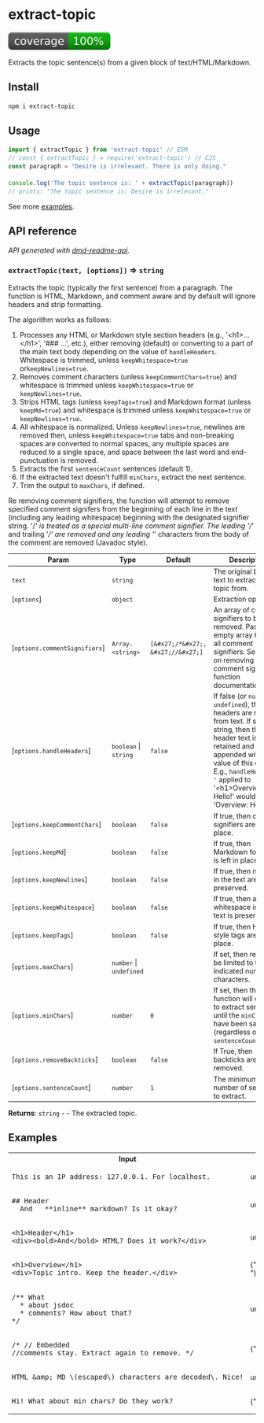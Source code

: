 # extract-topic
[![coverage: 100%](./.readme-assets/coverage.svg)](https://github.com/liquid-labs/extract-topic/pulls?q=is%3Apr+is%3Aclosed)

Extracts the topic sentence(s) from a given block of text/HTML/Markdown.

## Install

```bash
npm i extract-topic
```

## Usage

```js
import { extractTopic } from 'extract-topic' // ESM
// const { extractTopic } = require('extract-topic') // CJS
const paragraph = "Desire is irrelevant. There is only doing."

console.log('The topic sentence is: ' + extractTopic(paragraph))
// prints: "The topic sentence is: Desire is irrelevant."
```

See more [examples](#examples).

##  API reference
_API generated with [dmd-readme-api](https://www.npmjs.com/package/dmd-readme-api)._

<a id="extractTopic"></a>
### `extractTopic(text, [options])` ⇒ `string` 

Extracts the topic (typically the first sentence) from a paragraph. The function is HTML, Markdown, and comment
aware and by default will ignore headers and strip formatting.

The algorithm works as follows:
1. Processes any HTML or Markdown style section headers (e.g., '&lt;h1&gt;...&lt;/h1&gt;', '### ...', etc.), either
   removing (default) or converting to a part of the main text body depending on the value of `handleHeaders`.
   Whitespace is trimmed, unless `keepWhitespace=true` or`keepNewlines=true`.
2. Removes comment characters (unless `keepCommentChars=true`) and whitespace is trimmed unless
   `keepWhitespace=true` or `keepNewlines=true`.
3. Strips HTML tags (unless `keepTags=true`) and Markdown format (unless `keepMd=true`) and whitespace is trimmed
   unless `keepWhitespace=true` or `keepNewlines=true`.
4. All whitespace is normalized. Unless `keepNewlines=true`, newlines are removed then, unless `keepWhitespace=true`
   tabs and non-breaking spaces are converted to normal spaces, any multiple spaces are reduced to a single space,
   and space between the last word and end-punctuation is removed.
5. Extracts the first `sentenceCount` sentences (default 1).
6. If the extracted text doesn't fulfill `minChars`, extract the next sentence.
7. Trim the output to `maxChars`, if defined.

Re removing comment signifiers, the function will attempt to remove specified comment signifers from the beginning
of each line in the text (including any leading whitespace) beginning with the designated signifier string. '/*' is
treated as a special multi-line comment signifier. The leading '/*' and trailing '*&sol;' are removed and any
leading '*' characters from the body of the comment are removed (Javadoc style).


| Param | Type | Default | Description |
| --- | --- | --- | --- |
| `text` | `string` |  | The original block of text to extract the topic from. |
| [`options`] | `object` |  | Extraction options. |
| [`options.commentSignifiers`] | `Array.<string>` | `[&#x27;/*&#x27;, &#x27;//&#x27;]` | An array of comment signifiers to be removed.   Pass in an empty array to keep all comment signifiers. See note on removing comment signifiers in function   documentation. |
| [`options.handleHeaders`] | `boolean` \| `string` | `false` | If false (or `null`, `undefined`), then headers are   removed from text. If set to a string, then the header text is retained and appended with the value of this   option. E.g., `handleHeader=': '` applied to '&lt;h1&gt;Overview&lt;/h1&gt; Hello!' would yield 'Overview: Hello!' |
| [`options.keepCommentChars`] | `boolean` | `false` | If true, then comment signifiers are left in place. |
| [`options.keepMd`] | `boolean` | `false` | If true, then Markdown formatting is left in place. |
| [`options.keepNewlines`] | `boolean` | `false` | If true, then newlines in the text are preserved. |
| [`options.keepWhitespace`] | `boolean` | `false` | If true, then all whitespace in the text is preserved. |
| [`options.keepTags`] | `boolean` | `false` | If true, then HTML style tags are left in place. |
| [`options.maxChars`] | `number` \| `undefined` |  | If set, then result will be limited to the indicated   number of characters. |
| [`options.minChars`] | `number` | `0` | If set, then the function will continue to extract sentences until the   `minChars` have been satisfied (regardless of `sentenceCount`). |
| [`options.removeBackticks`] | `boolean` | `false` | If True, then backticks are also removed. |
| [`options.sentenceCount`] | `number` | `1` | The minimum number of sentences to extract. |

**Returns**: `string` - - The extracted topic.


## Examples

<table>
  <tr><th>Input</th><th>Options</th><th>Output</th></tr>
  <tr>
    <td><pre>
This is an IP address: 127.0.0.1. For localhost.
</pre></td><td>undefined</td><td><pre>This is an IP address: 127.0.0.1.</pre></td>
  </tr>
  <tr>
    <td><pre>
## Header
__And__ **inline** markdown? Is it okay?
</pre></td><td>undefined</td><td><pre>And inline markdown?</pre></td>
  </tr>
  <tr>
    <td><pre>
&lt;h1&gt;Header&lt;/h1&gt;
&lt;div&gt;&lt;bold&gt;And&lt;/bold&gt; HTML? Does it work?&lt;/div&gt;
</pre></td><td>undefined</td><td><pre>And HTML?</pre></td>
  </tr>
  <tr>
    <td><pre>
&lt;h1&gt;Overview&lt;/h1&gt;
&lt;div&gt;Topic intro. Keep the header.&lt;/div&gt;
</pre></td><td>{"handleHeaders":": "}</td><td><pre>Overview: Topic intro.</pre></td>
  </tr>
  <tr>
    <td><pre>
/** What
  * about jsdoc
  * comments? How about that?
*/
</pre></td><td>undefined</td><td><pre>What about jsdoc comments?</pre></td>
  </tr>
  <tr>
    <td><pre>
/* // Embedded
//comments stay. Extract again to remove. */
</pre></td><td>{"keepNewlines":true}</td><td><pre>// Embedded
//comments stay.</pre></td>
  </tr>
  <tr>
    <td><pre>
HTML &amp;amp; MD \(escaped\) characters are decoded\. Nice!
</pre></td><td>undefined</td><td><pre>HTML & MD (escaped) characters are decoded.</pre></td>
  </tr>
  <tr>
    <td><pre>
Hi! What about min chars? Do they work?
</pre></td><td>{"minChars":10}</td><td><pre>Hi! What about min chars?</pre></td>
  </tr>
</table>

